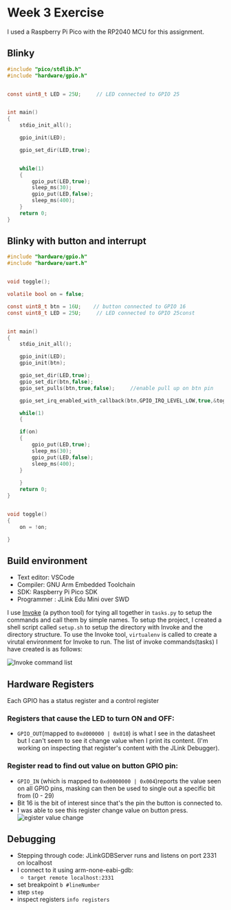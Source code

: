 <!-- On your final project board, make blinky for yourself. Then add a button to turn the LED on and
off. Bonus points for making the button cause an interrupt. Triple bonus points for debouncing
the button signal.
What build environment are you using? You have many free options: STM32CubeMxIDE,
VSCode with Platformio, Platformio, Keil (free version), Arm GNU tools, and so on. 
For many of these, there are examples, explore these examples and re-use HALs and code as you can.
Can you step through the code to see what each line does?

Investigate further, using the processor manual:
● What are the hardware registers that cause the LED to turn on and off? (From the processor manual, don’t worry about initialization.)
● What are the registers that you read in order to find out the state of the button?
● Can you read the register directly and see the button change in a debugger or by printing out the value of the memory at the register’s address? -->

# Week 3 Exercise
I used a Raspberry Pi Pico with the RP2040 MCU for this assignment.

## Blinky

```C
#include "pico/stdlib.h"
#include "hardware/gpio.h"


const uint8_t LED = 25U;     // LED connected to GPIO 25


int main() 
{
    stdio_init_all();

    gpio_init(LED);

    gpio_set_dir(LED,true);


    while(1)
    {
		gpio_put(LED,true);
		sleep_ms(30);
		gpio_put(LED,false);
		sleep_ms(400); 
    }
    return 0;
}

```

## Blinky with button and interrupt
```C
#include "hardware/gpio.h"
#include "hardware/uart.h"


void toggle();

volatile bool on = false;

const uint8_t btn = 16U;    // button connected to GPIO 16
const uint8_t LED = 25U;     // LED connected to GPIO 25const 


int main() 
{
    stdio_init_all();

    gpio_init(LED);
    gpio_init(btn);

    gpio_set_dir(LED,true);
    gpio_set_dir(btn,false);
    gpio_set_pulls(btn,true,false);     //enable pull up on btn pin

    gpio_set_irq_enabled_with_callback(btn,GPIO_IRQ_LEVEL_LOW,true,&toggle);    //setup interrupt on specified GPIO

    while(1)
    {

    if(on)
    {
        gpio_put(LED,true);
        sleep_ms(30);
        gpio_put(LED,false);
        sleep_ms(400); 
    }
 
    }
    return 0;
}


void toggle()
{
    on = !on;

}
```


<!-- ## Blinky with button debounce
```C

``` -->


## Build environment
- Text editor: VSCode
- Compiler: GNU Arm Embedded Toolchain
- SDK: Raspberry Pi Pico SDK
- Programmer : JLink Edu Mini over SWD

I use [Invoke](https://docs.pyinvoke.org/en/0.11.1/api/cli.html) (a python tool) for tying all together in `tasks.py` to setup the commands and call them by simple names.
To setup the project, I created a shell script called `setup.sh` to setup the directory with Invoke and the directory structure.
To use the Invoke tool, `virtualenv` is called to create a virutal environment for Invoke to run.
The list of invoke commands(tasks) I have created is as follows:

![Invoke command list](./invokeCommandList.png)
 

## Hardware Registers
Each GPIO has a status register and a control register
### Registers that cause the LED to turn ON and OFF:
- `GPIO_OUT`(mapped to `0xd000000 | 0x010`) is what I see in the datasheet but I can't seem to see it change value when I print its content. (I'm working on inspecting that register's content with the JLink Debugger).
### Register read to find out value on button GPIO pin:
- `GPIO_IN` (which is mapped to `0xd0000000 | 0x004`)reports the value seen on all GPIO pins, masking can then be used to single out a specific bit from (0 - 29)
- Bit 16 is the bit of interest since that's the pin the button is connected to.
- I was able to see this register change value on button press.
![egister value change](./btnGPIO16.png)

## Debugging
- Stepping through code: JLinkGDBServer runs and listens on port 2331 on localhost
- I connect to it using arm-none-eabi-gdb:
	- `target remote localhost:2331`
- set breakpoint `b #lineNumber`
- step `step`
- inspect registers `info registers`